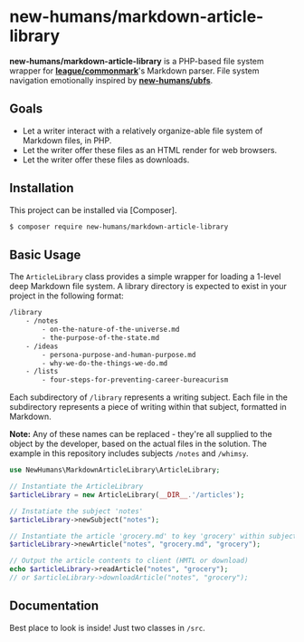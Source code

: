 # new-humans/markdown-article-library

**new-humans/markdown-article-library** is a PHP-based file system wrapper for [**league/commonmark**](https://github.com/thephpleague/commonmark)'s Markdown parser. File system navigation emotionally inspired by [**new-humans/ubfs**](https://github.com/New-Humans/ubfs).

## Goals
* Let a writer interact with a relatively organize-able file system of Markdown files, in PHP.
* Let the writer offer these files as an HTML render for web browsers.
* Let the writer offer these files as downloads.

## Installation
This project can be installed via [Composer].
``` bash
$ composer require new-humans/markdown-article-library
```

## Basic Usage
The `ArticleLibrary` class provides a simple wrapper for loading a 1-level deep Markdown file system. A library directory is expected to exist in your project in the following format:
``` bash
/library
    - /notes
        - on-the-nature-of-the-universe.md
        - the-purpose-of-the-state.md
    - /ideas
        - persona-purpose-and-human-purpose.md
        - why-we-do-the-things-we-do.md
    - /lists
        - four-steps-for-preventing-career-bureacurism
```
Each subdirectory of `/library` represents a writing subject. Each file in the subdirectory represents a piece of writing within that subject, formatted in Markdown.

**Note:** Any of these names can be replaced - they're all supplied to the object by the developer, based on the actual files in the solution. The example in this repository includes subjects `/notes` and `/whimsy`.
``` php
use NewHumans\MarkdownArticleLibrary\ArticleLibrary;

// Instantiate the ArticleLibrary
$articleLibrary = new ArticleLibrary(__DIR__.'/articles');

// Instatiate the subject 'notes'
$articleLibrary->newSubject("notes");

// Instantiate the article 'grocery.md' to key 'grocery' within subject 'notes'
$articleLibrary->newArticle("notes", "grocery.md", "grocery");

// Output the article contents to client (HMTL or download)
echo $articleLibrary->readArticle("notes", "grocery");
// or $articleLibrary->downloadArticle("notes", "grocery");
```

## Documentation
Best place to look is inside! Just two classes in `/src`.
